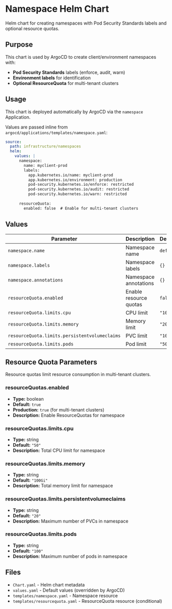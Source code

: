 # Namespace Helm Chart

Helm chart for creating namespaces with Pod Security Standards labels and optional resource quotas.

## Purpose

This chart is used by ArgoCD to create client/environment namespaces with:
- **Pod Security Standards** labels (enforce, audit, warn)
- **Environment labels** for identification
- **Optional ResourceQuota** for multi-tenant clusters

## Usage

This chart is deployed automatically by ArgoCD via the `namespace` Application.

Values are passed inline from `argocd/applications/templates/namespace.yaml`:

```yaml
source:
  path: infrastructure/namespaces
  helm:
    values: |
      namespace:
        name: myclient-prod
        labels:
          app.kubernetes.io/name: myclient-prod
          app.kubernetes.io/environment: production
          pod-security.kubernetes.io/enforce: restricted
          pod-security.kubernetes.io/audit: restricted
          pod-security.kubernetes.io/warn: restricted
      
      resourceQuota:
        enabled: false  # Enable for multi-tenant clusters
```

## Values

| Parameter | Description | Default |
|-----------|-------------|---------|
| `namespace.name` | Namespace name | `default` |
| `namespace.labels` | Namespace labels | `{}` |
| `namespace.annotations` | Namespace annotations | `{}` |
| `resourceQuota.enabled` | Enable resource quotas | `false` |
| `resourceQuota.limits.cpu` | CPU limit | `"10"` |
| `resourceQuota.limits.memory` | Memory limit | `"20Gi"` |
| `resourceQuota.limits.persistentvolumeclaims` | PVC limit | `"10"` |
| `resourceQuota.limits.pods` | Pod limit | `"50"` |

## Resource Quota Parameters

Resource quotas limit resource consumption in multi-tenant clusters.

### resourceQuotas.enabled
- **Type:** boolean
- **Default:** `true`
- **Production:** `true` (for multi-tenant clusters)
- **Description:** Enable ResourceQuotas for namespace

### resourceQuotas.limits.cpu
- **Type:** string
- **Default:** `"50"`
- **Description:** Total CPU limit for namespace

### resourceQuotas.limits.memory
- **Type:** string
- **Default:** `"100Gi"`
- **Description:** Total memory limit for namespace

### resourceQuotas.limits.persistentvolumeclaims
- **Type:** string
- **Default:** `"20"`
- **Description:** Maximum number of PVCs in namespace

### resourceQuotas.limits.pods
- **Type:** string
- **Default:** `"100"`
- **Description:** Maximum number of pods in namespace

## Files

- `Chart.yaml` - Helm chart metadata
- `values.yaml` - Default values (overridden by ArgoCD)
- `templates/namespace.yaml` - Namespace resource
- `templates/resourcequota.yaml` - ResourceQuota resource (conditional)
